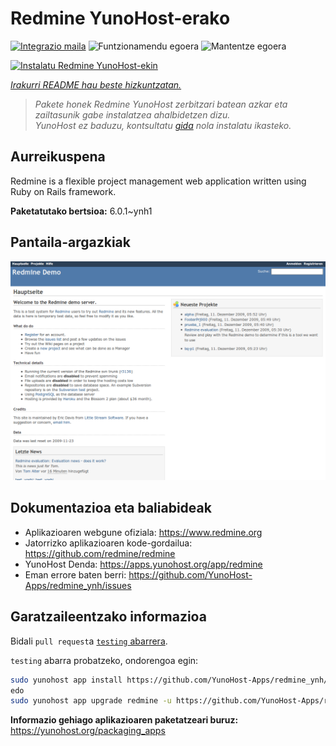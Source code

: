 <!--
Ohart ongi: README hau automatikoki sortu da <https://github.com/YunoHost/apps/tree/master/tools/readme_generator>ri esker
EZ editatu eskuz.
-->

# Redmine YunoHost-erako

[![Integrazio maila](https://dash.yunohost.org/integration/redmine.svg)](https://ci-apps.yunohost.org/ci/apps/redmine/) ![Funtzionamendu egoera](https://ci-apps.yunohost.org/ci/badges/redmine.status.svg) ![Mantentze egoera](https://ci-apps.yunohost.org/ci/badges/redmine.maintain.svg)

[![Instalatu Redmine YunoHost-ekin](https://install-app.yunohost.org/install-with-yunohost.svg)](https://install-app.yunohost.org/?app=redmine)

*[Irakurri README hau beste hizkuntzatan.](./ALL_README.md)*

> *Pakete honek Redmine YunoHost zerbitzari batean azkar eta zailtasunik gabe instalatzea ahalbidetzen dizu.*  
> *YunoHost ez baduzu, kontsultatu [gida](https://yunohost.org/install) nola instalatu ikasteko.*

## Aurreikuspena

Redmine is a flexible project management web application written using Ruby on Rails framework.


**Paketatutako bertsioa:** 6.0.1~ynh1

## Pantaila-argazkiak

![Redmine(r)en pantaila-argazkia](./doc/screenshots/Redmine-demo.png)

## Dokumentazioa eta baliabideak

- Aplikazioaren webgune ofiziala: <https://www.redmine.org>
- Jatorrizko aplikazioaren kode-gordailua: <https://github.com/redmine/redmine>
- YunoHost Denda: <https://apps.yunohost.org/app/redmine>
- Eman errore baten berri: <https://github.com/YunoHost-Apps/redmine_ynh/issues>

## Garatzaileentzako informazioa

Bidali `pull request`a [`testing` abarrera](https://github.com/YunoHost-Apps/redmine_ynh/tree/testing).

`testing` abarra probatzeko, ondorengoa egin:

```bash
sudo yunohost app install https://github.com/YunoHost-Apps/redmine_ynh/tree/testing --debug
edo
sudo yunohost app upgrade redmine -u https://github.com/YunoHost-Apps/redmine_ynh/tree/testing --debug
```

**Informazio gehiago aplikazioaren paketatzeari buruz:** <https://yunohost.org/packaging_apps>
